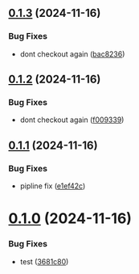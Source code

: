 ## [0.1.3](https://github.com/sergej-stk/notekeeper/compare/v0.1.2...v0.1.3) (2024-11-16)


### Bug Fixes

* dont checkout again ([bac8236](https://github.com/sergej-stk/notekeeper/commit/bac82369a7846313520c09b4ad75e056c1b5954d))



## [0.1.2](https://github.com/sergej-stk/notekeeper/compare/v0.1.1...v0.1.2) (2024-11-16)


### Bug Fixes

* dont checkout again ([f009339](https://github.com/sergej-stk/notekeeper/commit/f00933902697c00796ea4c16d65f290828d8ddbd))



## [0.1.1](https://github.com/sergej-stk/notekeeper/compare/v0.1.0...v0.1.1) (2024-11-16)


### Bug Fixes

* pipline fix ([e1ef42c](https://github.com/sergej-stk/notekeeper/commit/e1ef42cfd53fa00735e9247d82e3b90299a75124))



# [0.1.0](https://github.com/sergej-stk/notekeeper/compare/v0.0.2...v0.1.0) (2024-11-16)


### Bug Fixes

* test ([3681c80](https://github.com/sergej-stk/notekeeper/commit/3681c8036e2346bc2f4fa50ef2d34c56dfdd0237))



